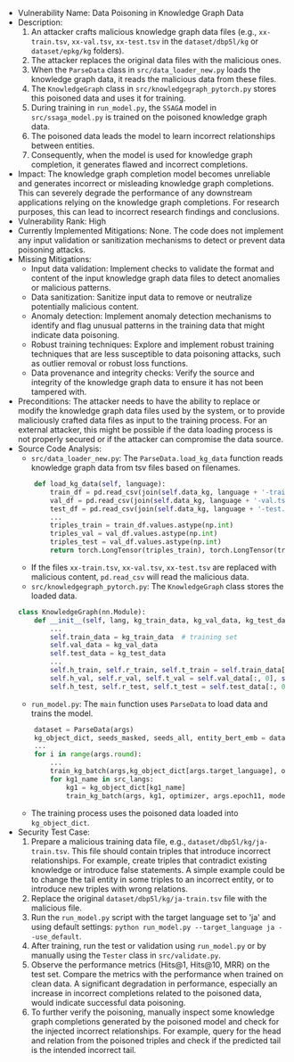 - Vulnerability Name: Data Poisoning in Knowledge Graph Data
- Description:
    1. An attacker crafts malicious knowledge graph data files (e.g., `xx-train.tsv`, `xx-val.tsv`, `xx-test.tsv` in the `dataset/dbp5l/kg` or `dataset/epkg/kg` folders).
    2. The attacker replaces the original data files with the malicious ones.
    3. When the `ParseData` class in `src/data_loader_new.py` loads the knowledge graph data, it reads the malicious data from these files.
    4. The `KnowledgeGraph` class in `src/knowledgegraph_pytorch.py` stores this poisoned data and uses it for training.
    5. During training in `run_model.py`, the `SSAGA` model in `src/ssaga_model.py` is trained on the poisoned knowledge graph data.
    6. The poisoned data leads the model to learn incorrect relationships between entities.
    7. Consequently, when the model is used for knowledge graph completion, it generates flawed and incorrect completions.
- Impact: The knowledge graph completion model becomes unreliable and generates incorrect or misleading knowledge graph completions. This can severely degrade the performance of any downstream applications relying on the knowledge graph completions. For research purposes, this can lead to incorrect research findings and conclusions.
- Vulnerability Rank: High
- Currently Implemented Mitigations: None. The code does not implement any input validation or sanitization mechanisms to detect or prevent data poisoning attacks.
- Missing Mitigations:
    - Input data validation: Implement checks to validate the format and content of the input knowledge graph data files to detect anomalies or malicious patterns.
    - Data sanitization: Sanitize input data to remove or neutralize potentially malicious content.
    - Anomaly detection: Implement anomaly detection mechanisms to identify and flag unusual patterns in the training data that might indicate data poisoning.
    - Robust training techniques: Explore and implement robust training techniques that are less susceptible to data poisoning attacks, such as outlier removal or robust loss functions.
    - Data provenance and integrity checks: Verify the source and integrity of the knowledge graph data to ensure it has not been tampered with.
- Preconditions: The attacker needs to have the ability to replace or modify the knowledge graph data files used by the system, or to provide maliciously crafted data files as input to the training process. For an external attacker, this might be possible if the data loading process is not properly secured or if the attacker can compromise the data source.
- Source Code Analysis:
    - `src/data_loader_new.py`: The `ParseData.load_kg_data` function reads knowledge graph data from tsv files based on filenames.
    ```python
        def load_kg_data(self, language):
            train_df = pd.read_csv(join(self.data_kg, language + '-train.tsv'), sep='\t', header=None,names=['v1', 'relation', 'v2'])
            val_df = pd.read_csv(join(self.data_kg, language + '-val.tsv'), sep='\t', header=None,names=['v1', 'relation', 'v2'])
            test_df = pd.read_csv(join(self.data_kg, language + '-test.tsv'), sep='\t', header=None,names=['v1', 'relation', 'v2'])
            ...
            triples_train = train_df.values.astype(np.int)
            triples_val = val_df.values.astype(np.int)
            triples_test = val_df.values.astype(np.int)
            return torch.LongTensor(triples_train), torch.LongTensor(triples_val), torch.LongTensor(triples_test), entity_num, relation_num
    ```
    - If the files `xx-train.tsv`, `xx-val.tsv`, `xx-test.tsv` are replaced with malicious content, `pd.read_csv` will read the malicious data.
    - `src/knowledgegraph_pytorch.py`: The `KnowledgeGraph` class stores the loaded data.
    ```python
    class KnowledgeGraph(nn.Module):
        def __init__(self, lang, kg_train_data, kg_val_data, kg_test_data, num_entity, num_relation, is_supporter_kg, ...):
            ...
            self.train_data = kg_train_data  # training set
            self.val_data = kg_val_data
            self.test_data = kg_test_data
            ...
            self.h_train, self.r_train, self.t_train = self.train_data[:, 0], self.train_data[:, 1], self.train_data[:, 2]
            self.h_val, self.r_val, self.t_val = self.val_data[:, 0], self.val_data[:, 1], self.val_data[:, 2]
            self.h_test, self.r_test, self.t_test = self.test_data[:, 0], self.test_data[:, 1], self.test_data[:, 2]
    ```
    - `run_model.py`: The `main` function uses `ParseData` to load data and trains the model.
    ```python
        dataset = ParseData(args)
        kg_object_dict, seeds_masked, seeds_all, entity_bert_emb = dataset.load_data()
        ...
        for i in range(args.round):
            ...
            train_kg_batch(args,kg_object_dict[args.target_language], optimizer, args.epoch10, model)
            for kg1_name in src_langs:
                kg1 = kg_object_dict[kg1_name]
                train_kg_batch(args, kg1, optimizer, args.epoch11, model)
    ```
    - The training process uses the poisoned data loaded into `kg_object_dict`.
- Security Test Case:
    1. Prepare a malicious training data file, e.g., `dataset/dbp5l/kg/ja-train.tsv`. This file should contain triples that introduce incorrect relationships. For example, create triples that contradict existing knowledge or introduce false statements. A simple example could be to change the tail entity in some triples to an incorrect entity, or to introduce new triples with wrong relations.
    2. Replace the original `dataset/dbp5l/kg/ja-train.tsv` file with the malicious file.
    3. Run the `run_model.py` script with the target language set to 'ja' and using default settings: `python run_model.py --target_language ja --use_default`.
    4. After training, run the test or validation using `run_model.py` or by manually using the `Tester` class in `src/validate.py`.
    5. Observe the performance metrics (Hits@1, Hits@10, MRR) on the test set. Compare the metrics with the performance when trained on clean data. A significant degradation in performance, especially an increase in incorrect completions related to the poisoned data, would indicate successful data poisoning.
    6. To further verify the poisoning, manually inspect some knowledge graph completions generated by the poisoned model and check for the injected incorrect relationships. For example, query for the head and relation from the poisoned triples and check if the predicted tail is the intended incorrect tail.